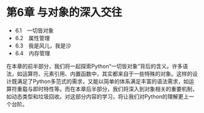 # 第6章 与对象的深入交往

* 6.1　一切皆对象
* 6.2　属性管理
* 6.3　我是风儿，我是沙
* 6.4　内存管理

在本章的前半部分，我们将一起探索Python“一切皆对象”背后的含义。许多语法，如运算符、元素引用、内置函数中，其实都来自于一些特殊的对象。这样的设计既满足了Python多范式的需求，又能以简单的体系满足丰富的语法需求，如运算符重载与即时特性等。而在本章后半部分，我们将深入到对象相关的重要机制，如动态类型和垃圾回收。对这部分内容的学习，将让我们对Python的理解更上一个台阶。